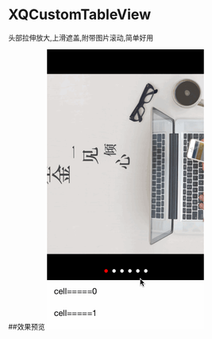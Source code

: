 # XQCustomTableView
头部拉伸放大,上滑遮盖,附带图片滚动,简单好用

##效果预览
![](https://github.com/ChandHsu/XQCustomTableView/blob/master/%E6%8B%96%E5%8A%A8Demo/1.gif)
